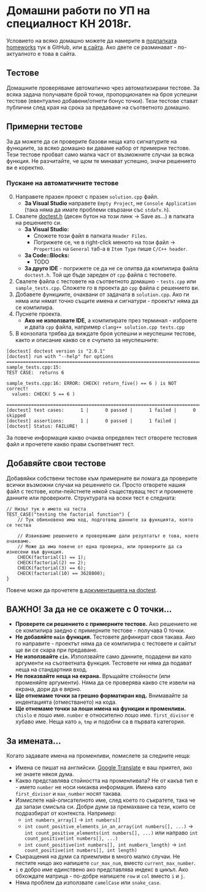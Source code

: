# Домашни работи по УП на специалност КН 2018г.

Условието на всяко домашно можете да намерите в [подпапката homeworks](homeworks/) тук в GitHub, или [в сайта](https://up.app.astea.net/tasks). Ако двете се разминават - по-актуалното е това в сайта.

## Тестове

Домашните проверяваме автоматично чрез автоматизирани тестове. За всяка задача получавате брой точки, пропорционален на броя успешни тестове (евентуално добавени/отнети бонус точки). Тези тестове стават публични след края на срока за предаване на съответното домашно.

## Примерни тестове

За да можете да си проверите базови неща като сигнатурите на функциите, за всяко домашно ви даваме набор от примерни тестове. Тези тестове пробват само малка част от възможните случаи за всяка функция. Не разчитайте, че щом те минават успешно, значи решението ви е коректно.

### Пускане на aвтоматичните тестове

0. Направете празен проект с празен `solution.cpp` файл.
   - **За Visual Studio** направете `Empty Project`, не `Console Application` (така няма да имате проблеми свързани със `stdafx.h`).
1. Свалете [doctest.h](lib/doctest.h?raw=true) (десен бутон на този линк -> Save as...) в папката на решението си.
    - **За Visual Studio:**
        - Сложете този файл в папката `Header Files`.
        - Погрижете се, че в right-click менюто на този файл -> `Properties` на `General` таб-а в `Item Type` пише `C/C++ header`.
    - **За Code::Blocks:**
        - TODO
    - **За друго IDE** - погрижете се да не се опитва да компилира файла `doctest.h`. Той ще бъде зареден от `cpp` файла с тестовете.
2. Свалете файла с тестовете на съответното домашно - `tests.cpp` или `sample_tests.cpp`. Сложете го в проекта до `cpp` файла с решението ви.
3. Добавете функциите, очаквани от задачата в `solution.cpp`. Ако ги няма или нямат точно същите имена и сигнатури - проектът няма да се компилира.
4. Пуснете проекта.
    - **Ако не използвате IDE**, а компилирате през терминал - изброете и двата `cpp` файла, например `clang++ solution.cpp tests.cpp`
5. В конзолата трябва да виждате броя успешни и неуспешни тестове, както и описание какво се е счупило за неуспешните:

```
[doctest] doctest version is "2.0.1"
[doctest] run with "--help" for options
===============================================================================
sample_tests.cpp:15:
TEST CASE:  returns 6

sample_tests.cpp:16: ERROR: CHECK( return_five() == 6 ) is NOT correct!
  values: CHECK( 5 == 6 )

===============================================================================
[doctest] test cases:      1 |      0 passed |      1 failed |      0 skipped
[doctest] assertions:      1 |      0 passed |      1 failed |
[doctest] Status: FAILURE!
```

За повече информация какво очаква определен тест отворете тестовия файл и прочетете какво прави съответният тест.

## Добавяйте свои тестове

Добавяйки собствени тестове към примерните ви помага да проверите всички възможни случаи на решението си. Просто отворете нашия файл с тестове, копи-пейстнете някой съществуващ тест и променете данните или проверките. Структурата на всеки тест е следната:

```
// Низът тук е името на теста
TEST_CASE("testing the factorial function") {
    // Тук обикновено има код, подготвящ данните за функцията, която се тества

    // Извикваме решението и проверяваме дали резултатът е това, което очакваме.
    // Може да има повече от една проверка, или проверките да са изнесени във функция.
    CHECK(factorial(1) == 1);
    CHECK(factorial(2) == 2);
    CHECK(factorial(3) == 6);
    CHECK(factorial(10) == 3628800);
}
```

Повече може да прочетете [в документацията на doctest](https://github.com/onqtam/doctest/blob/master/doc/markdown/tutorial.md).

## ВАЖНО! За да не се окажете с 0 точки...

- **Проверете си решението с примерните тестове.** Ако решението не се компилира заедно с примерните тестове - получава 0 точки.
- **Не добавяйте `main` функция.** Тестовете дефинират своя такава. Ако го направите - проектът няма да се компилира с тестовете и сайтът ще ви се скара при предаване.
- **Не използвайте `cin`.** Използвайте само данните, подадени ви като аргументи на съответната функция. Тестовете ни няма да подават неща на стандартния вход.
- **Не показвайте неща на екрана.** Връщайте стойности (или променяйте аргументи). Няма да се проверява какво сте извели на екрана, дори да е вярно.
- **Ще отнемаме точки за грешно форматиран код.** Внимавайте за индентацията (отместването) на кода.
- **Ще отнемаме точки за лоши имена на функции и променливи.** `chislo` е лошо име. `number` е относително лошо име. `first_divisor` е хубаво име. Неща като `a`, `tmp` и подобни са в първата категория.

## За имената...

Когато задавате имена на променливи, помислете за следните неща:

- Имена се пишат на английски. [Google Translate](translate.google.com) е ваш приятел, ако не знаете някоя дума.
- Какво представлява стойността на променливата? Не от какъв тип е - името `number` не носи никаква информация. Имена като `first_divisor` и `max_number` носят такава.
- Измислете най-описателното име, след което го съкратете, така че да запази смисъла си. Добри думи за премахване са тези, които се подразбират от контекста. Например:
    - `int numbers_array[]` -> `int numbers[]`
    - `int count_positive_elements_in_an_array(int numbers[], ...)` -> `int count_positive_elements(int numbers[], ...)` или направо `int count_positive(int numbers[], ...)`
    - `int count_positive(int numbers[], int numbers_length)` -> `int count_positive(int numbers[], int length)`
- Съкращения на думи са приемливи в много малко случаи. Не пестите нищо ако напишете `cur_max_num`, вместо `current_max_number`.
- `i` е добро име единствено ако представлява индекс в цикъл. Ако обхождате матрица - по-добре напишете `row` и `col` вместо `i` и `j`.
- Няма проблем да използвате `camelCase` или `snake_case`.
